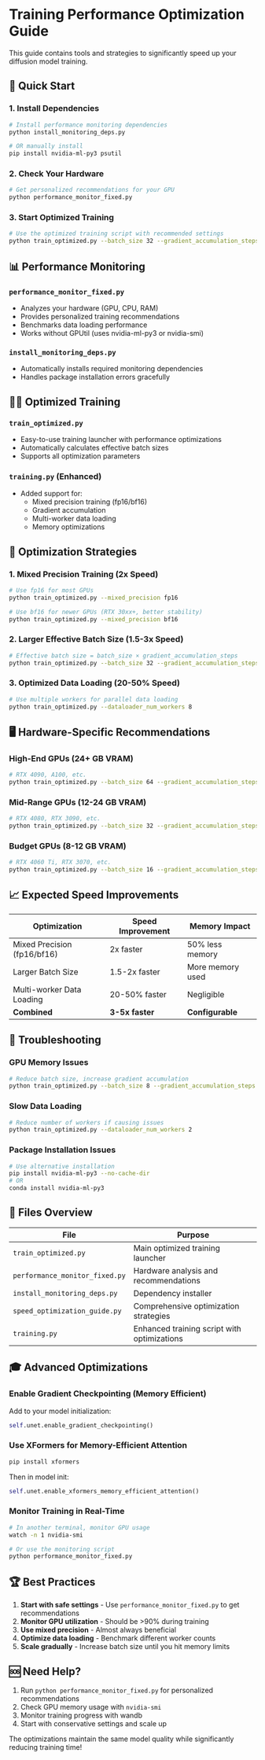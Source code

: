 # Training Performance Optimization Guide

This guide contains tools and strategies to significantly speed up your diffusion model training.

## 🚀 Quick Start

### 1. Install Dependencies
```bash
# Install performance monitoring dependencies
python install_monitoring_deps.py

# OR manually install
pip install nvidia-ml-py3 psutil
```

### 2. Check Your Hardware
```bash
# Get personalized recommendations for your GPU
python performance_monitor_fixed.py
```

### 3. Start Optimized Training
```bash
# Use the optimized training script with recommended settings
python train_optimized.py --batch_size 32 --gradient_accumulation_steps 4 --mixed_precision fp16
```

## 📊 Performance Monitoring

### `performance_monitor_fixed.py`
- Analyzes your hardware (GPU, CPU, RAM)
- Provides personalized training recommendations
- Benchmarks data loading performance
- Works without GPUtil (uses nvidia-ml-py3 or nvidia-smi)

### `install_monitoring_deps.py`
- Automatically installs required monitoring dependencies
- Handles package installation errors gracefully

## 🏃‍♂️ Optimized Training

### `train_optimized.py`
- Easy-to-use training launcher with performance optimizations
- Automatically calculates effective batch sizes
- Supports all optimization parameters

### `training.py` (Enhanced)
- Added support for:
  - Mixed precision training (fp16/bf16)
  - Gradient accumulation
  - Multi-worker data loading
  - Memory optimizations

## 🎯 Optimization Strategies

### 1. Mixed Precision Training (2x Speed)
```bash
# Use fp16 for most GPUs
python train_optimized.py --mixed_precision fp16

# Use bf16 for newer GPUs (RTX 30xx+, better stability)
python train_optimized.py --mixed_precision bf16
```

### 2. Larger Effective Batch Size (1.5-3x Speed)
```bash
# Effective batch size = batch_size × gradient_accumulation_steps
python train_optimized.py --batch_size 32 --gradient_accumulation_steps 4  # Effective: 128
```

### 3. Optimized Data Loading (20-50% Speed)
```bash
# Use multiple workers for parallel data loading
python train_optimized.py --dataloader_num_workers 8
```

## 🖥️ Hardware-Specific Recommendations

### High-End GPUs (24+ GB VRAM)
```bash
# RTX 4090, A100, etc.
python train_optimized.py --batch_size 64 --gradient_accumulation_steps 2 --mixed_precision bf16
```

### Mid-Range GPUs (12-24 GB VRAM)
```bash
# RTX 4080, RTX 3090, etc.
python train_optimized.py --batch_size 32 --gradient_accumulation_steps 4 --mixed_precision fp16
```

### Budget GPUs (8-12 GB VRAM)
```bash
# RTX 4060 Ti, RTX 3070, etc.
python train_optimized.py --batch_size 16 --gradient_accumulation_steps 8 --mixed_precision fp16
```

## 📈 Expected Speed Improvements

| Optimization | Speed Improvement | Memory Impact |
|--------------|------------------|---------------|
| Mixed Precision (fp16/bf16) | 2x faster | 50% less memory |
| Larger Batch Size | 1.5-2x faster | More memory used |
| Multi-worker Data Loading | 20-50% faster | Negligible |
| **Combined** | **3-5x faster** | **Configurable** |

## 🔧 Troubleshooting

### GPU Memory Issues
```bash
# Reduce batch size, increase gradient accumulation
python train_optimized.py --batch_size 8 --gradient_accumulation_steps 16
```

### Slow Data Loading
```bash
# Reduce number of workers if causing issues
python train_optimized.py --dataloader_num_workers 2
```

### Package Installation Issues
```bash
# Use alternative installation
pip install nvidia-ml-py3 --no-cache-dir
# OR
conda install nvidia-ml-py3
```

## 📝 Files Overview

| File | Purpose |
|------|---------|
| `train_optimized.py` | Main optimized training launcher |
| `performance_monitor_fixed.py` | Hardware analysis and recommendations |
| `install_monitoring_deps.py` | Dependency installer |
| `speed_optimization_guide.py` | Comprehensive optimization strategies |
| `training.py` | Enhanced training script with optimizations |

## 🎓 Advanced Optimizations

### Enable Gradient Checkpointing (Memory Efficient)
Add to your model initialization:
```python
self.unet.enable_gradient_checkpointing()
```

### Use XFormers for Memory-Efficient Attention
```bash
pip install xformers
```
Then in model init:
```python
self.unet.enable_xformers_memory_efficient_attention()
```

### Monitor Training in Real-Time
```bash
# In another terminal, monitor GPU usage
watch -n 1 nvidia-smi

# Or use the monitoring script
python performance_monitor_fixed.py
```

## 🏆 Best Practices

1. **Start with safe settings** - Use `performance_monitor_fixed.py` to get recommendations
2. **Monitor GPU utilization** - Should be >90% during training
3. **Use mixed precision** - Almost always beneficial
4. **Optimize data loading** - Benchmark different worker counts
5. **Scale gradually** - Increase batch size until you hit memory limits

## 🆘 Need Help?

1. Run `python performance_monitor_fixed.py` for personalized recommendations
2. Check GPU memory usage with `nvidia-smi`
3. Monitor training progress with wandb
4. Start with conservative settings and scale up

The optimizations maintain the same model quality while significantly reducing training time!
